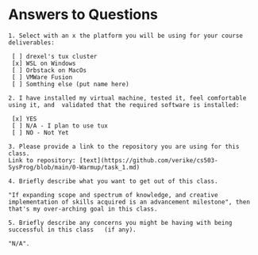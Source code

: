 # Answers to Questions
    
    1. Select with an x the platform you will be using for your course deliverables:

     [ ] drexel's tux cluster
     [x] WSL on Windows
     [ ] Orbstack on MacOs
     [ ] VMWare Fusion
     [ ] Somthing else (put name here)

    2. I have installed my virtual machine, tested it, feel comfortable using it, and  validated that the required software is installed:

     [x] YES
     [ ] N/A - I plan to use tux
     [ ] NO - Not Yet

    3. Please provide a link to the repository you are using for this class.
    Link to repository: [text](https://github.com/verike/cs503-SysProg/blob/main/0-Warmup/task_1.md)

    4. Briefly describe what you want to get out of this class.
    
    "If expanding scope and spectrum of knowledge, and creative implementation of skills acquired is an advancement milestone", then that's my over-arching goal in this class. 

    5. Briefly describe any concerns you might be having with being successful in this class   (if any).

    "N/A".